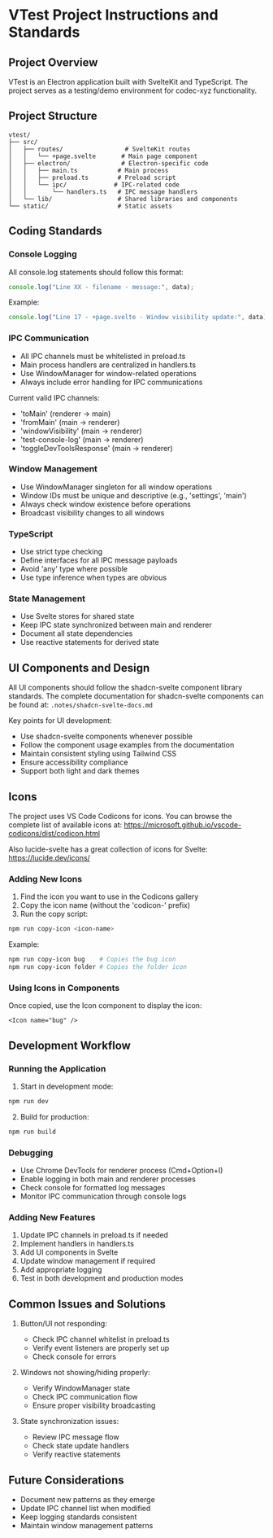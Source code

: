 # VTest Project Instructions and Standards

## Project Overview
VTest is an Electron application built with SvelteKit and TypeScript. The project serves as a testing/demo environment for codec-xyz functionality.

## Project Structure
```
vtest/
├── src/
│   ├── routes/                 # SvelteKit routes
│   │   └── +page.svelte       # Main page component
│   ├── electron/              # Electron-specific code
│   │   ├── main.ts           # Main process
│   │   ├── preload.ts        # Preload script
│   │   └── ipc/             # IPC-related code
│   │       └── handlers.ts   # IPC message handlers
│   └── lib/                  # Shared libraries and components
└── static/                   # Static assets
```

## Coding Standards

### Console Logging
All console.log statements should follow this format:
```typescript
console.log("Line XX - filename - message:", data);
```
Example:
```typescript
console.log("Line 17 - +page.svelte - Window visibility update:", data);
```

### IPC Communication
- All IPC channels must be whitelisted in preload.ts
- Main process handlers are centralized in handlers.ts
- Use WindowManager for window-related operations
- Always include error handling for IPC communications

Current valid IPC channels:
- 'toMain' (renderer → main)
- 'fromMain' (main → renderer)
- 'windowVisibility' (main → renderer)
- 'test-console-log' (main → renderer)
- 'toggleDevToolsResponse' (main → renderer)

### Window Management
- Use WindowManager singleton for all window operations
- Window IDs must be unique and descriptive (e.g., 'settings', 'main')
- Always check window existence before operations
- Broadcast visibility changes to all windows

### TypeScript
- Use strict type checking
- Define interfaces for all IPC message payloads
- Avoid 'any' type where possible
- Use type inference when types are obvious

### State Management
- Use Svelte stores for shared state
- Keep IPC state synchronized between main and renderer
- Document all state dependencies
- Use reactive statements for derived state

## UI Components and Design
All UI components should follow the shadcn-svelte component library standards. The complete documentation for shadcn-svelte components can be found at:
`.notes/shadcn-svelte-docs.md`

Key points for UI development:
- Use shadcn-svelte components whenever possible
- Follow the component usage examples from the documentation
- Maintain consistent styling using Tailwind CSS
- Ensure accessibility compliance
- Support both light and dark themes

## Icons
The project uses VS Code Codicons for icons. You can browse the complete list of available icons at:
https://microsoft.github.io/vscode-codicons/dist/codicon.html

Also lucide-svelte has a great collection of icons for Svelte:
https://lucide.dev/icons/

### Adding New Icons
1. Find the icon you want to use in the Codicons gallery
2. Copy the icon name (without the 'codicon-' prefix)
3. Run the copy script:
```bash
npm run copy-icon <icon-name>
```
Example:
```bash
npm run copy-icon bug    # Copies the bug icon
npm run copy-icon folder # Copies the folder icon
```

### Using Icons in Components
Once copied, use the Icon component to display the icon:
```svelte
<Icon name="bug" />
```

## Development Workflow

### Running the Application
1. Start in development mode:
```bash
npm run dev
```
2. Build for production:
```bash
npm run build
```

### Debugging
- Use Chrome DevTools for renderer process (Cmd+Option+I)
- Enable logging in both main and renderer processes
- Check console for formatted log messages
- Monitor IPC communication through console logs

### Adding New Features
1. Update IPC channels in preload.ts if needed
2. Implement handlers in handlers.ts
3. Add UI components in Svelte
4. Update window management if required
5. Add appropriate logging
6. Test in both development and production modes

## Common Issues and Solutions
1. Button/UI not responding:
   - Check IPC channel whitelist in preload.ts
   - Verify event listeners are properly set up
   - Check console for errors

2. Windows not showing/hiding properly:
   - Verify WindowManager state
   - Check IPC communication flow
   - Ensure proper visibility broadcasting

3. State synchronization issues:
   - Review IPC message flow
   - Check state update handlers
   - Verify reactive statements

## Future Considerations
- Document new patterns as they emerge
- Update IPC channel list when modified
- Keep logging standards consistent
- Maintain window management patterns
